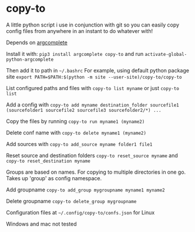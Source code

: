 # copy-to

A little python script i use in conjunction with git so you can easily copy config files from anywhere in an instant to do whatever with!

Depends on [argcomplete](https://pypi.org/project/argcomplete/)

Install it with:
`pip3 install argcomplete copy-to`
and run `activate-global-python-argcomplete`

Then add it to path in `~/.bashrc`
For example, using default python package site
`export PATH=$PATH:$(python -m site --user-site)/copy-to/copy-to`

List configured paths and files with `copy-to list myname` 
or just `copy-to list`

Add a config with `copy-to add myname destination_folder sourcefile1 (sourcefolder1 sourcefile2 sourcefile3 sourcefolder2/*) ...`

Copy the files by running `copy-to run myname1 (myname2)`

Delete conf name with `copy-to delete myname1 (myname2)`

Add sources with `copy-to add_source myname folder1 file1`

Reset source and destination folders
`copy-to reset_source myname`
and
`copy-to reset_destination myname`

Groups are based on names. For copying to multiple directories in one go.
Takes up 'group' as config namespace.

Add groupname
`copy-to add_group mygroupname myname1 myname2`

Delete groupname
`copy-to delete_group mygroupname`

Configuration files at `~/.config/copy-to/confs.json` for Linux 

Windows and mac not tested
